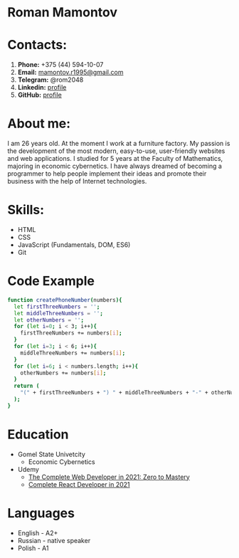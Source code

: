 # Roman Mamontov
# Contacts:
1. **Phone:** +375 (44) 594-10-07
2. **Email:** mamontov.r1995@gmail.com
3. **Telegram:** @rom2048
4. **Linkedin:** [profile](https://www.linkedin.com/in/roman-mamontov-b7b355149/)
5. **GitHub:** [profile](https://github.com/rom2048)

# About me:
I am 26 years old. At the moment I work at a furniture factory. My passion is the development of the most modern, easy-to-use, user-friendly websites and web applications. 
I studied for 5 years at the Faculty of Mathematics, majoring in economic cybernetics. I have always dreamed of becoming a programmer to help people implement their ideas and promote their business with the help of Internet technologies.

# Skills:
- HTML
- CSS
- JavaScript (Fundamentals, DOM, ES6)
- Git

# Code Example

```sh
function createPhoneNumber(numbers){
  let firstThreeNumbers = '';
  let middleThreeNumbers = '';
  let otherNumbers = '';
  for (let i=0; i < 3; i++){
    firstThreeNumbers += numbers[i];
  }
  for (let i=3; i < 6; i++){
    middleThreeNumbers += numbers[i];
  }
  for (let i=6; i < numbers.length; i++){
    otherNumbers += numbers[i];
  }
  return (
    "(" + firstThreeNumbers + ") " + middleThreeNumbers + "-" + otherNumbers 
  );
}
```

# Education
* Gomel State Univetcity
  * Economic Cybernetics
* Udemy
    * [The Complete Web Developer in 2021: Zero to Mastery](https://academy.zerotomastery.io/p/complete-web-developer-zero-to-mastery)
    * [Complete React Developer in 2021](https://academy.zerotomastery.io/p/complete-react-developer-redux-hooks-graphql-zero-to-mastery)

# Languages
* English - A2+
* Russian - native speaker
* Polish - A1